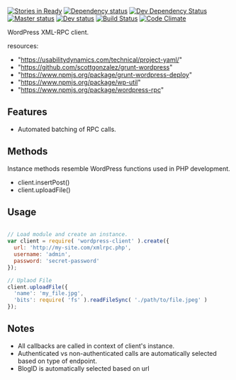[![Stories in Ready](https://badge.waffle.io/usabilitydynamics/node-wordpress-client.png?label=ready&title=Ready)](https://waffle.io/usabilitydynamics/node-wordpress-client)
[![Dependency status](https://david-dm.org/UsabilityDynamics/node-wordpress-client.png)](https://david-dm.org/UsabilityDynamics/node-wordpress-client#info=dependencies&view=table)
[![Dev Dependency Status](https://david-dm.org/UsabilityDynamics/node-wordpress-client/dev-status.png)](https://david-dm.org/UsabilityDynamics/node-wordpress-client#info=devDependencies&view=table)
[![Master status](https://circleci.com/gh/UsabilityDynamics/node-wordpress-client/tree/master.png?circle-token=ad785bf3e72f75e3aae0b2f4897fe100f8538e34)](https://circleci.com/gh/UsabilityDynamics/node-wordpress-client/tree/master.png?circle-token=ad785bf3e72f75e3aae0b2f4897fe100f8538e34)
[![Dev status](https://circleci.com/gh/UsabilityDynamics/node-wordpress-client/tree/dev.png?circle-token=ad785bf3e72f75e3aae0b2f4897fe100f8538e34)](https://circleci.com/gh/UsabilityDynamics/node-wordpress-client/tree/dev.png?circle-token=ad785bf3e72f75e3aae0b2f4897fe100f8538e34)
[![Build Status](https://travis-ci.org/UsabilityDynamics/node-wordpress-client.svg?branch=dev)](https://travis-ci.org/UsabilityDynamics/node-wordpress-client)
[![Code Climate](https://codeclimate.com/github/UsabilityDynamics/node-wordpress-client.png)](https://codeclimate.com/github/UsabilityDynamics/node-wordpress-client)

WordPress XML-RPC client.

resources:
  - "https://usabilitydynamics.com/technical/project-yaml/"
  - "https://github.com/scottgonzalez/grunt-wordpress"
  - "https://www.npmjs.org/package/grunt-wordpress-deploy"
  - "https://www.npmjs.org/package/wp-util"
  - "https://www.npmjs.org/package/wordpress-rpc"
  
## Features
* Automated batching of RPC calls.

## Methods
Instance methods resemble WordPress functions used in PHP development.

* client.insertPost()
* client.uploadFile()

## Usage

```javascript

// Load module and create an instance.
var client = require( 'wordpress-client' ).create({
  url: 'http://my-site.com/xmlrpc.php',
  username: 'admin',
  password: 'secret-password'
});

// Uplaod File
client.uploadFile({
  'name': 'my_file.jpg',
  'bits': require( 'fs' ).readFileSync( './path/to/file.jpeg' )
});

```

## Notes

* All callbacks are called in context of client's instance.
* Authenticated vs non-authenticated calls are automatically selected based on type of endpoint.
* BlogID is automatically selected based on url

